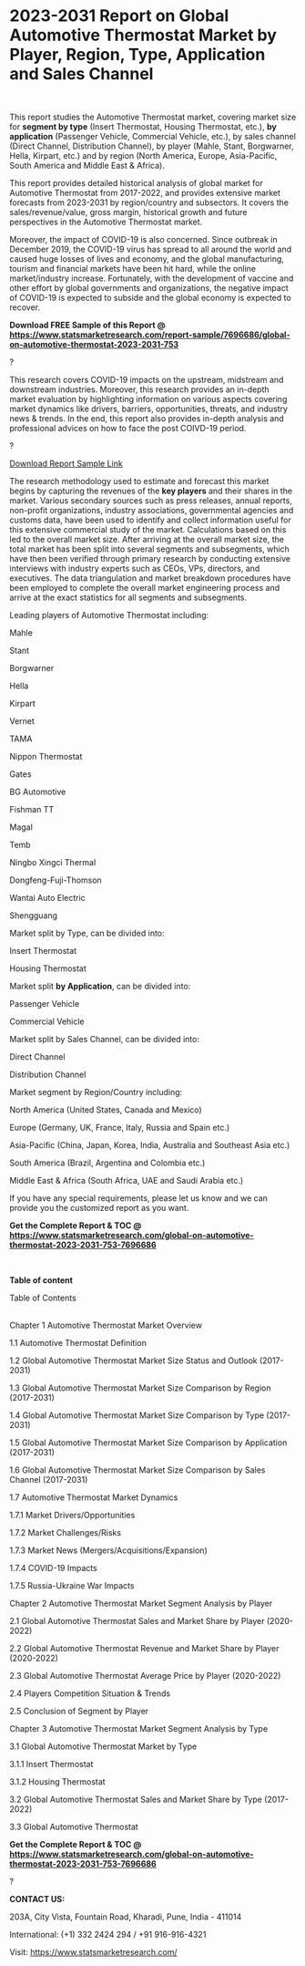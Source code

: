 <h1>2023-2031 Report on Global Automotive Thermostat Market by Player, Region, Type, Application and Sales Channel</h1><br/><p>This report studies the Automotive Thermostat market, covering market size for <strong>segment by type</strong> (Insert Thermostat, Housing Thermostat, etc.), <strong>by application</strong> (Passenger Vehicle, Commercial Vehicle, etc.), by sales channel (Direct Channel, Distribution Channel), by player (Mahle, Stant, Borgwarner, Hella, Kirpart, etc.) and by region (North America, Europe, Asia-Pacific, South America and Middle East & Africa).</p>
 
 
 
 <p>This report provides detailed historical analysis of global market for Automotive Thermostat from 2017-2022, and provides extensive market forecasts from 2023-2031 by region/country and subsectors. It covers the sales/revenue/value, gross margin, historical growth and future perspectives in the Automotive Thermostat market.</p>
 
 
 
 <p>Moreover, the impact of COVID-19 is also concerned. Since outbreak in December 2019, the COVID-19 virus has spread to all around the world and caused huge losses of lives and economy, and the global manufacturing, tourism and financial markets have been hit hard, while the online market/industry increase. Fortunately, with the development of vaccine and other effort by global governments and organizations, the negative impact of COVID-19 is expected to subside and the global economy is expected to recover.</p>
 
 
 
 <div><b>Download FREE Sample of this Report @ <a href="https://www.statsmarketresearch.com/download-free-sample/7696686/global-on-automotive-thermostat-2023-2031-753">https://www.statsmarketresearch.com/report-sample/7696686/global-on-automotive-thermostat-2023-2031-753</a></b></div>
 
 
 
 <p>? </p>
 
 
 
 <p>This research covers COVID-19 impacts on the upstream, midstream and downstream industries. Moreover, this research provides an in-depth market evaluation by highlighting information on various aspects covering market dynamics like drivers, barriers, opportunities, threats, and industry news & trends. In the end, this report also provides in-depth analysis and professional advices on how to face the post COIVD-19 period.</p>
 
 
 
 <p>? </p>
 
 
 
 <p><a href="https://www.statsmarketresearch.com/download-free-sample/7696686/global-on-automotive-thermostat-2023-2031-753">Download Report Sample Link</a></p>
 
 
 
 <p>The research methodology used to estimate and forecast this market begins by capturing the revenues of the <strong>key players</strong> and their shares in the market. Various secondary sources such as press releases, annual reports, non-profit organizations, industry associations, governmental agencies and customs data, have been used to identify and collect information useful for this extensive commercial study of the market. Calculations based on this led to the overall market size. After arriving at the overall market size, the total market has been split into several segments and subsegments, which have then been verified through primary research by conducting extensive interviews with industry experts such as CEOs, VPs, directors, and executives. The data triangulation and market breakdown procedures have been employed to complete the overall market engineering process and arrive at the exact statistics for all segments and subsegments.</p>
 
 
 
 <p>Leading players of Automotive Thermostat including:</p>
 
 
 
 <p>Mahle</p>
 
 
 
 <p>Stant</p>
 
 
 
 <p>Borgwarner</p>
 
 
 
 <p>Hella</p>
 
 
 
 <p>Kirpart</p>
 
 
 
 <p>Vernet</p>
 
 
 
 <p>TAMA</p>
 
 
 
 <p>Nippon Thermostat</p>
 
 
 
 <p>Gates</p>
 
 
 
 <p>BG Automotive</p>
 
 
 
 <p>Fishman TT</p>
 
 
 
 <p>Magal</p>
 
 
 
 <p>Temb</p>
 
 
 
 <p>Ningbo Xingci Thermal</p>
 
 
 
 <p>Dongfeng-Fuji-Thomson</p>
 
 
 
 <p>Wantai Auto Electric</p>
 
 
 
 <p>Shengguang</p>
 
 
 
 <p>Market split by Type, can be divided into:</p>
 
 
 
 <p>Insert Thermostat</p>
 
 
 
 <p>Housing Thermostat</p>
 
 
 
 <p>Market split <strong>by Application</strong>, can be divided into:</p>
 
 
 
 <p>Passenger Vehicle</p>
 
 
 
 <p>Commercial Vehicle</p>
 
 
 
 <p>Market split by Sales Channel, can be divided into:</p>
 
 
 
 <p>Direct Channel</p>
 
 
 
 <p>Distribution Channel</p>
 
 
 
 <p>Market segment by Region/Country including:</p>
 
 
 
 <p>North America (United States, Canada and Mexico)</p>
 
 
 
 <p>Europe (Germany, UK, France, Italy, Russia and Spain etc.)</p>
 
 
 
 <p>Asia-Pacific (China, Japan, Korea, India, Australia and Southeast Asia etc.)</p>
 
 
 
 <p>South America (Brazil, Argentina and Colombia etc.)</p>
 
 
 
 <p>Middle East & Africa (South Africa, UAE and Saudi Arabia etc.)</p>
 
 
 
 <p>If you have any special requirements, please let us know and we can provide you the customized report as you want.</p>
 
 
 
 <div><b>Get the Complete Report & TOC @ <a href="https://www.statsmarketresearch.com/global-on-automotive-thermostat-2023-2031-753-7696686">https://www.statsmarketresearch.com/global-on-automotive-thermostat-2023-2031-753-7696686</a></b></div>
 
 
 
 <p><br />
 
 <b>Table of content</b></p>
 
 
 
 <p>Table of Contents<br />
 
 <br />
 
 Chapter 1 Automotive Thermostat Market Overview<br />
 
 1.1 Automotive Thermostat Definition<br />
 
 1.2 Global Automotive Thermostat Market Size Status and Outlook (2017-2031)<br />
 
 1.3 Global Automotive Thermostat Market Size Comparison by Region (2017-2031)<br />
 
 1.4 Global Automotive Thermostat Market Size Comparison by Type (2017-2031)<br />
 
 1.5 Global Automotive Thermostat Market Size Comparison by Application (2017-2031)<br />
 
 1.6 Global Automotive Thermostat Market Size Comparison by Sales Channel (2017-2031)<br />
 
 1.7 Automotive Thermostat Market Dynamics<br />
 
 1.7.1 Market Drivers/Opportunities<br />
 
 1.7.2 Market Challenges/Risks<br />
 
 1.7.3 Market News (Mergers/Acquisitions/Expansion)<br />
 
 1.7.4 COVID-19 Impacts<br />
 
 1.7.5 Russia-Ukraine War Impacts<br />
 
 Chapter 2 Automotive Thermostat Market Segment Analysis by Player<br />
 
 2.1 Global Automotive Thermostat Sales and Market Share by Player (2020-2022)<br />
 
 2.2 Global Automotive Thermostat Revenue and Market Share by Player (2020-2022)<br />
 
 2.3 Global Automotive Thermostat Average Price by Player (2020-2022)<br />
 
 2.4 Players Competition Situation & Trends<br />
 
 2.5 Conclusion of Segment by Player<br />
 
 Chapter 3 Automotive Thermostat Market Segment Analysis by Type<br />
 
 3.1 Global Automotive Thermostat Market by Type<br />
 
 3.1.1 Insert Thermostat<br />
 
 3.1.2 Housing Thermostat<br />
 
 3.2 Global Automotive Thermostat Sales and Market Share by Type (2017-2022)<br />
 
 3.3 Global Automotive Thermostat</p>
 
 
 
 <div><b>Get the Complete Report & TOC @ <a href="https://www.statsmarketresearch.com/global-on-automotive-thermostat-2023-2031-753-7696686">https://www.statsmarketresearch.com/global-on-automotive-thermostat-2023-2031-753-7696686</a></b></div>
 
 
 
 <p>? </p>
 
 
 
 <p><b>CONTACT US:</b><br />
 
 203A, City Vista, Fountain Road, Kharadi, Pune, India - 411014<br />
 
 International: (+1) 332 2424 294 / +91 916-916-4321<br />
 
 Visit: <a href="https://www.statsmarketresearch.com/">https://www.statsmarketresearch.com/</a></p>